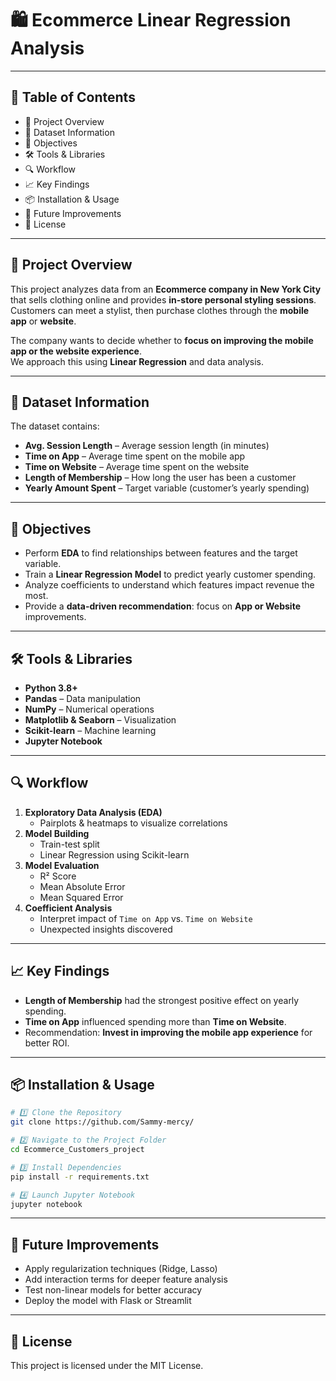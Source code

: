 # 🛍 Ecommerce Linear Regression Analysis

---

## 📑 Table of Contents
- 📌 Project Overview
- 📂 Dataset Information
- 🎯 Objectives
- 🛠️ Tools & Libraries
- 🔍 Workflow
- 📈 Key Findings
- 📦 Installation & Usage
- 📌 Future Improvements
- 📜 License

---

## 📌 Project Overview
This project analyzes data from an **Ecommerce company in New York City** that sells clothing online and provides **in-store personal styling sessions**. Customers can meet a stylist, then purchase clothes through the **mobile app** or **website**.

The company wants to decide whether to **focus on improving the mobile app or the website experience**.  
We approach this using **Linear Regression** and data analysis.

---

## 📂 Dataset Information
The dataset contains:
- **Avg. Session Length** – Average session length (in minutes)
- **Time on App** – Average time spent on the mobile app
- **Time on Website** – Average time spent on the website
- **Length of Membership** – How long the user has been a customer
- **Yearly Amount Spent** – Target variable (customer’s yearly spending)

---

## 🎯 Objectives
- Perform **EDA** to find relationships between features and the target variable.
- Train a **Linear Regression Model** to predict yearly customer spending.
- Analyze coefficients to understand which features impact revenue the most.
- Provide a **data-driven recommendation**: focus on **App or Website** improvements.

---

## 🛠️ Tools & Libraries
- **Python 3.8+**
- **Pandas** – Data manipulation
- **NumPy** – Numerical operations
- **Matplotlib & Seaborn** – Visualization
- **Scikit-learn** – Machine learning
- **Jupyter Notebook**

---

## 🔍 Workflow
1. **Exploratory Data Analysis (EDA)**  
   - Pairplots & heatmaps to visualize correlations  
2. **Model Building**
   - Train-test split  
   - Linear Regression using Scikit-learn  
3. **Model Evaluation**
   - R² Score  
   - Mean Absolute Error  
   - Mean Squared Error  
4. **Coefficient Analysis**
   - Interpret impact of `Time on App` vs. `Time on Website`  
   - Unexpected insights discovered  

---

## 📈 Key Findings
- **Length of Membership** had the strongest positive effect on yearly spending.
- **Time on App** influenced spending more than **Time on Website**.
- Recommendation: **Invest in improving the mobile app experience** for better ROI.

---

## 📦 Installation & Usage
```bash
# 1️⃣ Clone the Repository
git clone https://github.com/Sammy-mercy/

# 2️⃣ Navigate to the Project Folder
cd Ecommerce_Customers_project

# 3️⃣ Install Dependencies
pip install -r requirements.txt

# 4️⃣ Launch Jupyter Notebook
jupyter notebook
```
---

## 📌 Future Improvements
- Apply regularization techniques (Ridge, Lasso)
- Add interaction terms for deeper feature analysis
- Test non-linear models for better accuracy
- Deploy the model with Flask or Streamlit
  
---

## 📜 License
This project is licensed under the MIT License.

